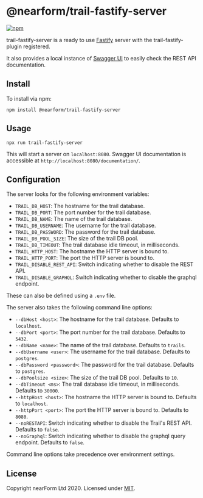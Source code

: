 # @nearform/trail-fastify-server

[![npm][npm-badge]][npm-url]

trail-fastify-server is a ready to use [Fastify][fastify] server with the trail-fastify-plugin registered.

It also provides a local instance of [Swagger UI][swagger-ui] to easily check the REST API documentation.

## Install

To install via npm:

```
npm install @nearform/trail-fastify-server
```

## Usage

```
npx run trail-fastify-server
```

This will start a server on `localhost:8080`. Swagger UI documentation is accessible at `http://localhost:8080/documentation/`.

## Configuration

The server looks for the following environment variables:

*   `TRAIL_DB_HOST`: The hostname for the trail database.
*   `TRAIL_DB_PORT`: The port number for the trail database.
*   `TRAIL_DB_NAME`: The name of the trail database.
*   `TRAIL_DB_USERNAME`: The username for the trail database.
*   `TRAIL_DB_PASSWORD`: The password for the trail database.
*   `TRAIL_DB_POOL_SIZE`: The size of the trail DB pool.
*   `TRAIL_DB_TIMEOUT`: The trail database idle timeout, in milliseconds.
*   `TRAIL_HTTP_HOST`: The hostname the HTTP server is bound to.
*   `TRAIL_HTTP_PORT`: The port the HTTP server is bound to.
*   `TRAIL_DISABLE_REST_API`: Switch indicating whether to disable the REST API.
*   `TRAIL_DISABLE_GRAPHQL`: Switch indicating whether to disable the graphql endpoint.

These can also be defined using a `.env` file.

The server also takes the following command line options:

*   `--dbHost <host>`: The hostname for the trail database. Defaults to `localhost`.
*   `--dbPort <port>`: The port number for the trail database. Defaults to `5432`.
*   `--dbName <name>`: The name of the trail database. Defaults to `trails`.
*   `--dbUsername <user>`: The username for the trail database. Defaults to `postgres`.
*   `--dbPassword <password>`: The password for the trail database. Defaults to `postgres`.
*   `--dbPoolsize <size>`: The size of the trail DB pool. Defaults to `10`.
*   `--dbTimeout <ms>`: The trail database idle timeout, in milliseconds. Defaults to `30000`.
*   `--httpHost <host>`: The hostname the HTTP server is bound to. Defaults to `localhost`.
*   `--httpPort <port>`: The port the HTTP server is bound to. Defaults to `8080`.
*   `--noRESTAPI`: Switch indicating whether to disable the Trail's REST API. Defaults to `false`.
*   `--noGraphql`: Switch indicating whether to disable the graphql query endpoint. Defaults to `false`.

Command line options take precedence over environment settings.

## License

Copyright nearForm Ltd 2020. Licensed under [MIT][license].

[npm-url]: https://npmjs.org/package/@nearform/trail-fastify-server
[npm-badge]: https://img.shields.io/npm/v/@nearform/trail-fastify-server.svg
[fastify]: https://www.fastify.io/
[swagger-ui]: https://swagger.io/swagger-ui/
[license]: ./LICENSE.md
